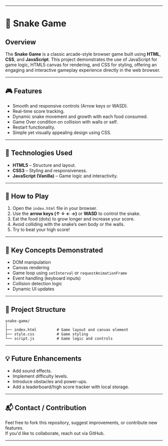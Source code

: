 
---

# 🐍 Snake Game

## Overview
The **Snake Game** is a classic arcade-style browser game built using **HTML**, **CSS**, and **JavaScript**. This project demonstrates the use of JavaScript for game logic, HTML5 canvas for rendering, and CSS for styling, offering an engaging and interactive gameplay experience directly in the web browser.

---

## 🎮 Features
- Smooth and responsive controls (Arrow keys or WASD).
- Real-time score tracking.
- Dynamic snake movement and growth with each food consumed.
- Game Over condition on collision with walls or self.
- Restart functionality.
- Simple yet visually appealing design using CSS.

---

## 📂 Technologies Used
- **HTML5** – Structure and layout.
- **CSS3** – Styling and responsiveness.
- **JavaScript (Vanilla)** – Game logic and interactivity.

---

## 🚀 How to Play
1. Open the `index.html` file in your browser.
2. Use the **arrow keys (↑ ↓ ← →)** or **WASD** to control the snake.
3. Eat the food (dots) to grow longer and increase your score.
4. Avoid colliding with the snake’s own body or the walls.
5. Try to beat your high score!

---

## 🧠 Key Concepts Demonstrated
- DOM manipulation
- Canvas rendering
- Game loop using `setInterval` or `requestAnimationFrame`
- Event handling (keyboard inputs)
- Collision detection logic
- Dynamic UI updates
---

## 📁 Project Structure
```
snake-game/
│
├── index.html         # Game layout and canvas element
├── style.css          # Game styling
└── script.js          # Game logic and controls
```

---

## 💡 Future Enhancements
- Add sound effects.
- Implement difficulty levels.
- Introduce obstacles and power-ups.
- Add a leaderboard/high score tracker with local storage.

---

## 📬 Contact / Contribution
Feel free to fork this repository, suggest improvements, or contribute new features.  
If you'd like to collaborate, reach out via GitHub.

---
